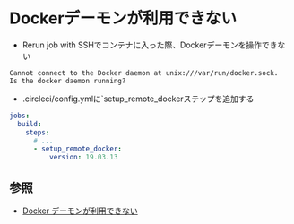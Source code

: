 # Dockerデーモンが利用できない
- Rerun job with SSHでコンテナに入った際、Dockerデーモンを操作できない

```
Cannot connect to the Docker daemon at unix:///var/run/docker.sock.
Is the docker daemon running?
```

- .circleci/config.ymlに`setup_remote_dockerステップを追加する

```yml
jobs:
  build:
    steps:
      # ...
      - setup_remote_docker:
          version: 19.03.13
```

## 参照
- [Docker デーモンが利用できない](https://support.circleci.com/hc/ja/articles/115015849028-Docker-%E3%83%87%E3%83%BC%E3%83%A2%E3%83%B3%E3%81%8C%E5%88%A9%E7%94%A8%E3%81%A7%E3%81%8D%E3%81%AA%E3%81%84)

